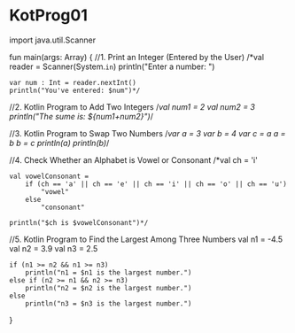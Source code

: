 # KotProg01
import java.util.Scanner

fun main(args: Array<String>) {
//1. Print an Integer (Entered by the User)
    /*val reader = Scanner(System.`in`)
    println("Enter a number: ")

    var num : Int = reader.nextInt()
    println("You've entered: $num")*/

//2. Kotlin Program to Add Two Integers
    /*val num1 = 2
    val num2 = 3
    println("The sume is: ${num1+num2}")*/

//3. Kotlin Program to Swap Two Numbers
    /*var a = 3
    var b = 4
    var c = a
    a = b
    b = c
    println(a)
    println(b)*/

//4. Check Whether an Alphabet is Vowel or Consonant
    /*val ch = 'i'

    val vowelConsonant =
        if (ch == 'a' || ch == 'e' || ch == 'i' || ch == 'o' || ch == 'u')
            "vowel"
        else
            "consonant"

    println("$ch is $vowelConsonant")*/

//5. Kotlin Program to Find the Largest Among Three Numbers
    val n1 = -4.5
    val n2 = 3.9
    val n3 = 2.5

    if (n1 >= n2 && n1 >= n3)
        println("n1 = $n1 is the largest number.")
    else if (n2 >= n1 && n2 >= n3)
        println("n2 = $n2 is the largest number.")
    else
        println("n3 = $n3 is the largest number.")
}
